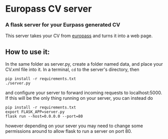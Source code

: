 # Europass CV server
### A flask server for your Eurpass generated CV

This server takes your CV from [europass](https://europass.cedefop.europa.eu/nb) and turns it into a web page.

## How to use it:
In the same folder as server.py, create a folder named data, and place your CV.xml file into it.
In a terminal, `cd` to the server's directory, then
```
pip install -r requirements.txt
./server.py
```
and configure your server to forward incoming requests to localhost:5000.
If this will be the only thing running on your server, you can instead do
```
pip install -r requirements.txt
export FLASK_APP=server.py
flask run --host=0.0.0.0 --port=80
```
however depending on your sever you may need to change some permissions around to allow flask to run a server on port 80.

